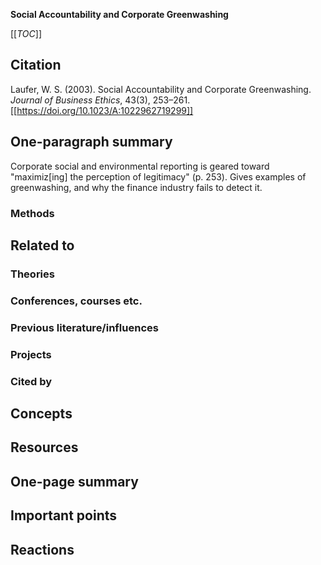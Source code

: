**Social Accountability and Corporate Greenwashing**

[[_TOC_]]

## Citation

Laufer, W. S. (2003). Social Accountability and Corporate Greenwashing. *Journal of Business Ethics*, 43(3), 253–261. [[https://doi.org/10.1023/A:1022962719299]]

## One-paragraph summary

Corporate social and environmental reporting is geared toward "maximiz[ing] the perception of legitimacy" (p. 253). Gives examples of greenwashing, and why the finance industry fails to detect it.

### Methods

## Related to

### Theories

### Conferences, courses etc.

### Previous literature/influences

### Projects

### Cited by

## Concepts

## Resources

## One-page summary

## Important points

## Reactions